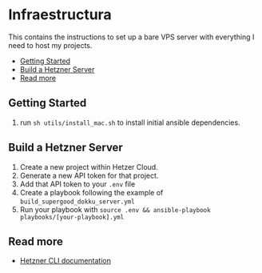 # Infraestructura

This contains the instructions to set up a bare VPS server with everything I need to host my projects.

- [Getting Started](#getting-started)
- [Build a Hetzner Server](#build-a-hetzner-server)
- [Read more](#read-more)


## Getting Started
1. run `sh utils/install_mac.sh` to install initial ansible dependencies.


## Build a Hetzner Server
1. Create a new project within Hetzer Cloud.
2. Generate a new API token for that project.
3. Add that API token to your `.env` file
4. Create a playbook following the example of `build_supergood_dokku_server.yml`
5. Run your playbook with `source .env && ansible-playbook playbooks/[your-playbook].yml`

## Read more
- [Hetzner CLI documentation](https://docs.hetzner.cloud/#overview)